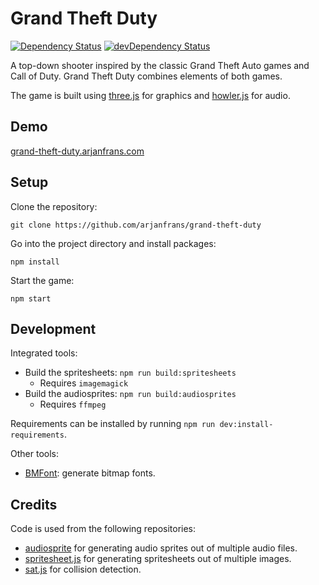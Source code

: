 # Grand Theft Duty

[![Dependency Status](https://david-dm.org/arjanfrans/grand-theft-duty.svg)](https://david-dm.org/arjanfrans/grand-theft-duty)
[![devDependency Status](https://david-dm.org/arjanfrans/grand-theft-duty/dev-status.svg)](https://david-dm.org/arjanfrans/grand-theft-duty#info=devDependencies)

A top-down shooter inspired by the classic Grand Theft Auto games and Call of Duty.
Grand Theft Duty combines elements of both games.

The game is built using [three.js](http://threejs.org/three.js) for graphics and [howler.js](https://github.com/goldfire/howler.js)
for audio.

## Demo

[grand-theft-duty.arjanfrans.com](http://grand-theft-duty.arjanfrans.com/)

## Setup

Clone the repository:
```
git clone https://github.com/arjanfrans/grand-theft-duty
```

Go into the project directory and install packages:
```
npm install
```

Start the game:
```
npm start
```

## Development

Integrated tools:

* Build the spritesheets: `npm run build:spritesheets`
  * Requires `imagemagick`
* Build the audiosprites: `npm run build:audiosprites`
  * Requires `ffmpeg`

Requirements can be installed by running `npm run dev:install-requirements`.

Other tools:
* [BMFont](http://www.angelcode.com/products/bmfont/): generate bitmap fonts.

## Credits

Code is used from the following repositories:

* [audiosprite](https://github.com/tonistiigi/audiosprite) for generating audio sprites out of multiple audio files.
* [spritesheet.js](https://github.com/krzysztof-o/spritesheet.js/) for generating spritesheets out of multiple images.
* [sat.js](https://github.com/jriecken/sat-js) for collision detection.
